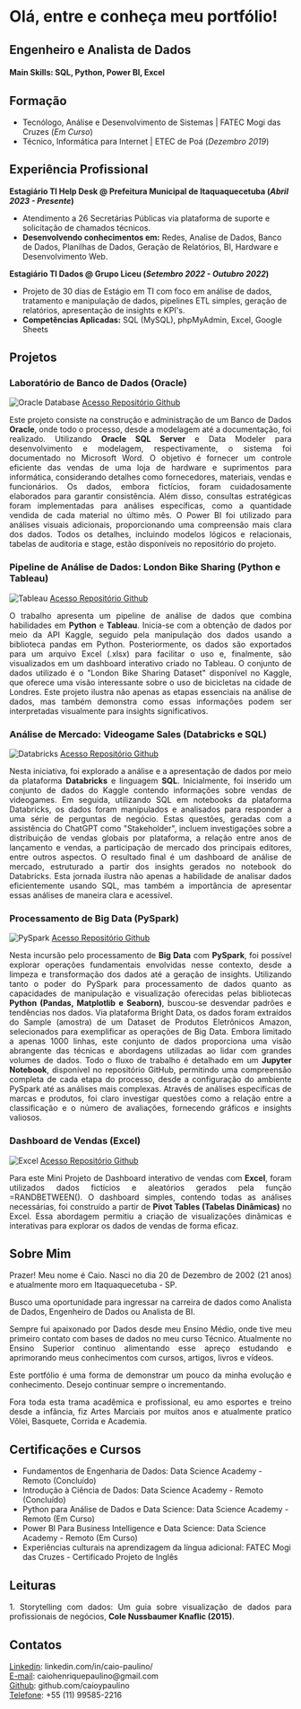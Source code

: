 # Olá, entre e conheça meu portfólio!

## Engenheiro e Analista de Dados

#### Main Skills: SQL, Python, Power BI, Excel

## Formação
- Tecnólogo, Análise e Desenvolvimento de Sistemas | FATEC Mogi das Cruzes (_Em Curso_)								       		
- Técnico, Informática para Internet	| ETEC de Poá (_Dezembro 2019_)	 			        		

## Experiência Profissional
**Estagiário TI Help Desk @ Prefeitura Municipal de Itaquaquecetuba (_Abril 2023 - Presente_)**
- Atendimento a 26 Secretárias Públicas via plataforma de suporte e solicitação de chamados técnicos.
- **Desenvolvendo conhecimentos em:** Redes, Analise de Dados, Banco
de Dados, Planilhas de Dados, Geração de Relatórios, BI, Hardware e
Desenvolvimento Web.

**Estagiário TI Dados @ Grupo Liceu (_Setembro 2022 - Outubro 2022_)**
- Projeto de 30 dias de Estágio em TI com foco em análise de dados,
tratamento e manipulação de dados, pipelines ETL simples, geração de
relatórios, apresentação de insights e KPI's.
- **Competências Aplicadas:** SQL (MySQL), phpMyAdmin, Excel, Google
Sheets

## Projetos
### Laboratório de Banco de Dados (Oracle)
![Oracle Database](/assets/img/Oracle.jpg) 
[Acesso Repositório Github](https://github.com/caioypaulino/Lab-Banco-de-Dados)

<p align="justify">Este projeto consiste na construção e administração de um Banco de Dados <b>Oracle</b>, onde todo o processo, desde a modelagem até a documentação, foi realizado. Utilizando <b>Oracle SQL Server</b> e Data Modeler para desenvolvimento e modelagem, respectivamente, o sistema foi documentado no Microsoft Word. O objetivo é fornecer um controle eficiente das vendas de uma loja de hardware e suprimentos para informática, considerando detalhes como fornecedores, materiais, vendas e funcionários. Os dados, embora fictícios, foram cuidadosamente elaborados para garantir consistência. Além disso, consultas estratégicas foram implementadas para análises específicas, como a quantidade vendida de cada material no último mês. O Power BI foi utilizado para análises visuais adicionais, proporcionando uma compreensão mais clara dos dados. Todos os detalhes, incluindo modelos lógicos e relacionais, tabelas de auditoria e stage, estão disponíveis no repositório do projeto.</p>

### Pipeline de Análise de Dados: London Bike Sharing (Python e Tableau)
![Tableau](/assets/img/Tableau.jpg)
[Acesso Repositório Github](https://github.com/caioypaulino/Projeto-Coletar_Visualizar_Dados)
 
<p align="justify">O trabalho apresenta um pipeline de análise de dados que combina habilidades em <b>Python</b> e <b>Tableau</b>. Inicia-se com a obtenção de dados por meio da API Kaggle, seguido pela manipulação dos dados usando a biblioteca pandas em Python. Posteriormente, os dados são exportados para um arquivo Excel (.xlsx) para facilitar o uso e, finalmente, são visualizados em um dashboard interativo criado no Tableau. O conjunto de dados utilizado é o "London Bike Sharing Dataset" disponível no Kaggle, que oferece uma visão interessante sobre o uso de bicicletas na cidade de Londres. Este projeto ilustra não apenas as etapas essenciais na análise de dados, mas também demonstra como essas informações podem ser interpretadas visualmente para insights significativos.</p>

### Análise de Mercado: Videogame Sales (Databricks e SQL)
![Databricks](/assets/img/Databricks.jpg)
[Acesso Repositório Github](https://github.com/caioypaulino/Projeto-Videogame_Sales_Databricks)

<p align="justify">Nesta iniciativa, foi explorado a análise e a apresentação de dados por meio da plataforma <b>Databricks</b> e linguagem <b>SQL</b>. Inicialmente, foi inserido um conjunto de dados do Kaggle contendo informações sobre vendas de videogames. Em seguida, utilizando SQL em notebooks da plataforma Databricks, os dados foram manipulados e analisados para responder a uma série de perguntas de negócio. Estas questões, geradas com a assistência do ChatGPT como "Stakeholder", incluem investigações sobre a distribuição de vendas globais por plataforma, a relação entre anos de lançamento e vendas, a participação de mercado dos principais editores, entre outros aspectos. O resultado final é um dashboard de análise de mercado, estruturado a partir dos insights gerados no notebook do Databricks. Esta jornada ilustra não apenas a habilidade de analisar dados eficientemente usando SQL, mas também a importância de apresentar essas análises de maneira clara e acessível.</p>

### Processamento de Big Data (PySpark)
![PySpark](/assets/img/PySpark.jpg)
[Acesso Repositório Github](https://github.com/caioypaulino/Projeto-BigData_Analytics_PySpark)

<p align="justify">Nesta incursão pelo processamento de <b>Big Data</b> com <b>PySpark</b>, foi possível explorar operações fundamentais envolvidas nesse contexto, desde a limpeza e transformação dos dados até a geração de insights. Utilizando tanto o poder do PySpark para processamento de dados quanto as capacidades de manipulação e visualização oferecidas pelas bibliotecas <b>Python (Pandas, Matplotlib e Seaborn)</b>, buscou-se desvendar padrões e tendências nos dados. Via plataforma Bright Data, os dados foram extraídos do Sample (amostra) de um Dataset de Produtos Eletrônicos Amazon, selecionados para exemplificar as operações de Big Data. Embora limitado a apenas 1000 linhas, este conjunto de dados proporciona uma visão abrangente das técnicas e abordagens utilizadas ao lidar com grandes volumes de dados. Todo o fluxo de trabalho é detalhado em um <b>Jupyter Notebook</b>, disponível no repositório GitHub, permitindo uma compreensão completa de cada etapa do processo, desde a configuração do ambiente PySpark até as análises mais complexas. Através de análises específicas de marcas e produtos, foi claro investigar questões como a relação entre a classificação e o número de avaliações, fornecendo gráficos e insights valiosos.</p>

### Dashboard de Vendas (Excel)
![Excel](/assets/img/Excel.jpg)
[Acesso Repositório Github](https://github.com/caioypaulino/Projeto-Excel_Dashboard)

<p align="justify">Para este Mini Projeto de Dashboard interativo de vendas com <b>Excel</b>, foram utilizados dados fictícios e aleatórios gerados pela função =RANDBETWEEN(). O dashboard simples, contendo todas as análises necessárias, foi construído a partir de <b>Pivot Tables (Tabelas Dinâmicas)</b> no Excel. Essa abordagem permitiu a criação de visualizações dinâmicas e interativas para explorar os dados de vendas de forma eficaz.</p>

## Sobre Mim
<p align="justify">Prazer! Meu nome é Caio. Nasci no dia 20 de Dezembro de 2002 (21 anos) e atualmente moro em Itaquaquecetuba - SP.</p>

<p align="justify">Busco uma oportunidade para ingressar na carreira de dados como Analista de Dados, Engenheiro de Dados ou Analista de BI.</p>

<p align="justify">Sempre fui apaixonado por Dados desde meu Ensino Médio, onde tive meu primeiro contato com bases de dados no meu curso Técnico. Atualmente no Ensino Superior continuo alimentando esse apreço estudando e aprimorando meus conhecimentos com cursos, artigos, livros e vídeos.</p>

<p align="justify">Este portfólio é uma forma de demonstrar um pouco da minha evolução e conhecimento. Desejo continuar sempre o incrementando.</p>

<p align="justify">Fora toda esta trama acadêmica e profissional, eu amo esportes e treino desde a infância, fiz Artes Marciais por muitos anos e atualmente pratico Vôlei, Basquete, Corrida e Academia.</p>

## Certificações e Cursos

- Fundamentos de Engenharia de Dados: Data Science Academy - Remoto (Concluído)
- Introdução à Ciência de Dados: Data Science Academy - Remoto (Concluído)
- Python para Análise de Dados e Data Science: Data Science Academy - Remoto (Em Curso)
- Power BI Para Business Intelligence e Data Science: Data Science Academy - Remoto (Em Curso)
- Experiências culturais na aprendizagem da língua adicional: FATEC Mogi das Cruzes - Certificado Projeto de Inglês

## Leituras
<p align="justify">1. Storytelling com dados: Um guia sobre visualização de dados para profissionais de negócios, <b>Cole Nussbaumer Knaflic (2015)</b>.</p>

## Contatos
[Linkedin](https://www.linkedin.com/in/caio-paulino/): linkedin.com/in/caio-paulino/<br>
[E-mail](mailto:caiohenriquepaulino@gmail.com): caiohenriquepaulino@<span>gmail.com<br>
[Github](https://github.com/caioypaulino): github.com/caioypaulino<br>
[Telefone](https://api.whatsapp.com/send?phone=5511995852216): +55 (11) 99585-2216<br>